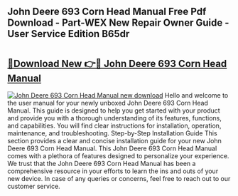 ## John Deere 693 Corn Head Manual Free Pdf Download - Part-WEX New Repair Owner Guide - User Service Edition B65dr

# <h2><a href="http://bc92894.oget.top/?id=John+Deere+693+Corn+Head+Manual">🔗Download New 👉🔴 John Deere 693 Corn Head Manual</a></h2>

[![John Deere 693 Corn Head Manual new download](https://i.imgur.com/5g1atiW.png)](http://bc92894.oget.top/?id=John+Deere+693+Corn+Head+Manual)
Hello and welcome to the user manual for your newly unboxed John Deere 693 Corn Head Manual. This guide is designed to help you get started with your product and provide you with a thorough understanding of its features, functions, and capabilities. You will find clear instructions for installation, operation, maintenance, and troubleshooting. Step-by-Step Installation Guide This section provides a clear and concise installation guide for your new John Deere 693 Corn Head Manual. This John Deere 693 Corn Head Manual comes with a plethora of features designed to personalize your experience. We trust that the John Deere 693 Corn Head Manual has been a comprehensive resource in your efforts to learn the ins and outs of your new device. In case of any queries or concerns, feel free to reach out to our customer service.
